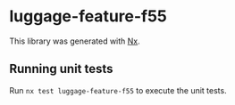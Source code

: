 # luggage-feature-f55

This library was generated with [Nx](https://nx.dev).

## Running unit tests

Run `nx test luggage-feature-f55` to execute the unit tests.
